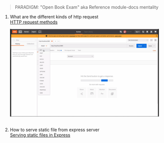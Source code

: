 > PARADIGM: "Open Book Exam" aka Reference module-docs mentality

1.  What are the different kinds of http request<br>
    [HTTP request methods](https://developer.mozilla.org/en-US/docs/Web/HTTP/Methods "mdn")

    <img src="Image%20notes/1%20kinds%20of%20http%20request%20.png" width="500">
    <br>
    <br>

2.  How to serve static file from express server<br>
    [Serving static files in Express
    ](https://expressjs.com/en/starter/static-files.html "expressjs")
    <br>
    <br>
